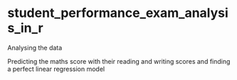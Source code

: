 # student_performance_exam_analysis_in_r

Analysing the data

Predicting the maths score with their reading and writing scores and finding a perfect linear regression model
